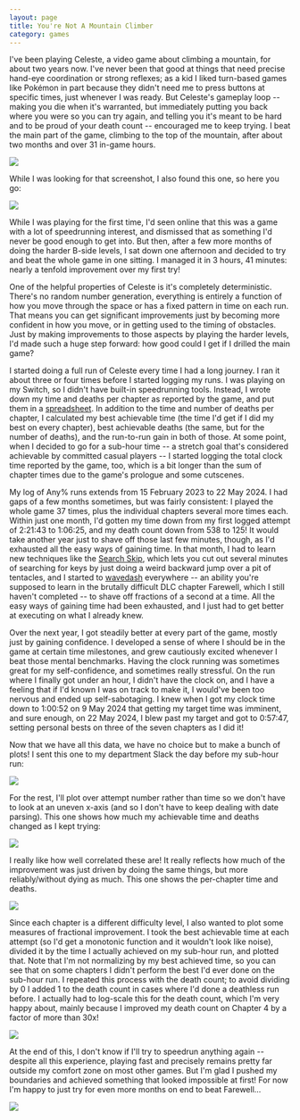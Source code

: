 ```yaml
---
layout: page
title: You're Not A Mountain Climber
category: games
---
```


I've been playing Celeste, a video game about climbing a mountain, for about two years now. I've never been that good at things that need precise hand-eye coordination or strong reflexes; as a kid I liked turn-based games like Pokémon in part because they didn't need me to press buttons at specific times, just whenever I was ready. But Celeste's gameplay loop -- making you die when it's warranted, but immediately putting you back where you were so you can try again, and telling you it's meant to be hard and to be proud of your death count -- encouraged me to keep trying. I beat the main part of the game, climbing to the top of the mountain, after about two months and over 31 in-game hours.

![](/assets/images/first_celeste_run.jpg)

While I was looking for that screenshot, I also found this one, so here you go:

![](/assets/images/fictional_country_canada.png)

While I was playing for the first time, I'd seen online that this was a game with a lot of speedrunning interest, and dismissed that as something I'd never be good enough to get into. But then, after a few more months of doing the harder B-side levels, I sat down one afternoon and decided to try and beat the whole game in one sitting. I managed it in 3 hours, 41 minutes: nearly a tenfold improvement over my first try! 

One of the helpful properties of Celeste is it's completely deterministic. There's no random number generation, everything is entirely a function of how you move through the space or has a fixed pattern in time on each run. That means you can get significant improvements just by becoming more confident in how you move, or in getting used to the timing of obstacles. Just by making improvements to those aspects by playing the harder levels, I'd made such a huge step forward: how good could I get if I drilled the main game?

I started doing a full run of Celeste every time I had a long journey. I ran it about three or four times before I started logging my runs. I was playing on my Switch, so I didn't have built-in speedrunning tools. Instead, I wrote down my time and deaths per chapter as reported by the game, and put them in a [spreadsheet](https://docs.google.com/spreadsheets/d/1gWFdwIKdzrLu4wbeL0z8x4fIxxiGERNaUtC5of7R6O0). In addition to the time and number of deaths per chapter, I calculated my best achievable time (the time I'd get if I did my best on every chapter), best achievable deaths (the same, but for the number of deaths), and the run-to-run gain in both of those. At some point, when I decided to go for a sub-hour time -- a stretch goal that's considered achievable by committed casual players -- I started logging the total clock time reported by the game, too, which is a bit longer than the sum of chapter times due to the game's prologue and some cutscenes.

My log of Any% runs extends from 15 February 2023 to 22 May 2024. I had gaps of a few months sometimes, but was fairly consistent: I played the whole game 37 times, plus the individual chapters several more times each. Within just one month, I'd gotten my time down from my first logged attempt of 2:21:43 to 1:06:25, and my death count down from 538 to 125! It would take another year just to shave off those last few minutes, though, as I'd exhausted all the easy ways of gaining time. In that month, I had to learn new techniques like the [Search Skip](https://www.youtube.com/watch?v=zzueraUZgfg), which lets you cut out several minutes of searching for keys by just doing a weird backward jump over a pit of tentacles, and I started to [wavedash](https://www.youtube.com/watch?v=AgPfFpsfoTg) everywhere -- an ability you're supposed to learn in the brutally difficult DLC chapter Farewell, which I still haven't completed -- to shave off fractions of a second at a time. All the easy ways of gaining time had been exhausted, and I just had to get better at executing on what I already knew.

Over the next year, I got steadily better at every part of the game, mostly just by gaining confidence. I developed a sense of where I should be in the game at certain time milestones, and grew cautiously excited whenever I beat those mental benchmarks. Having the clock running was sometimes great for my self-confidence, and sometimes really stressful. On the run where I finally got under an hour, I didn't have the clock on, and I have a feeling that if I'd known I was on track to make it, I would've been too nervous and ended up self-sabotaging. I knew when I got my clock time down to 1:00:52 on 9 May 2024 that getting my target time was imminent, and sure enough, on 22 May 2024, I blew past my target and got to 0:57:47, setting personal bests on three of the seven chapters as I did it!

Now that we have all this data, we have no choice but to make a bunch of plots! I sent this one to my department Slack the day before my sub-hour run:

![](/assets/images/full_speedruns_celeste.png)

For the rest, I'll plot over attempt number rather than time so we don't have to look at an uneven x-axis (and so I don't have to keep dealing with date parsing). This one shows how much my achievable time and deaths changed as I kept trying:

![](/assets/images/achievables.png)

I really like how well correlated these are! It really reflects how much of the improvement was just driven by doing the same things, but more reliably/without dying as much. This one shows the per-chapter time and deaths.

![](/assets/images/per_chapter.png)

Since each chapter is a different difficulty level, I also wanted to plot some measures of fractional improvement. I took the best achievable time at each attempt (so I'd get a monotonic function and it wouldn't look like noise), divided it by the time I actually achieved on my sub-hour run, and plotted that. Note that I'm not normalizing by my best achieved time, so you can see that on some chapters I didn't perform the best I'd ever done on the sub-hour run. I repeated this process with the death count; to avoid dividing by 0 I added 1 to the death count in cases where I'd done a deathless run before. I actually had to log-scale this for the death count, which I'm very happy about, mainly because I improved my death count on Chapter 4 by a factor of more than 30x!

![](/assets/images/fractional_per_chapter.png)

At the end of this, I don't know if I'll try to speedrun anything again -- despite all this experience, playing fast and precisely remains pretty far outside my comfort zone on most other games. But I'm glad I pushed my boundaries and achieved something that looked impossible at first! For now I'm happy to just try for even more months on end to beat Farewell...

![](/assets/images/summit.jpg)